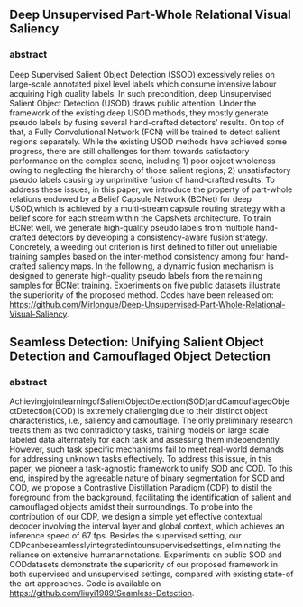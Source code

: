 ## Deep Unsupervised Part-Whole Relational Visual Saliency

### abstract

 Deep Supervised Salient Object Detection (SSOD) excessively relies on large-scale annotated pixel level labels which consume intensive labour acquiring high quality labels. In such precondition, deep Unsupervised Salient Object Detection (USOD) draws public attention. Under the framework of the existing deep USOD methods, they mostly generate pseudo labels by fusing several hand-crafted detectors’ results. On top of that, a Fully Convolutional Network (FCN) will be trained to detect salient regions separately. While the existing USOD methods have achieved some progress, there are still challenges for them towards satisfactory performance on the complex scene, including 1) poor object wholeness owing to neglecting the hierarchy of those salient regions; 2) unsatisfactory pseudo labels causing by unprimitive fusion of hand-crafted results. To address these issues, in this paper, we introduce the property of part-whole relations endowed by a Belief Capsule Network (BCNet) for deep USOD,which is achieved by a multi-stream capsule routing strategy with a belief score for each stream within the CapsNets architecture. To train BCNet well, we generate high-quality pseudo labels from multiple hand-crafted detectors by developing a consistency-aware fusion strategy. Concretely, a weeding out criterion is first defined to filter out unreliable training samples based on the inter-method consistency among four hand-crafted saliency maps. In the following, a dynamic fusion mechanism is designed to generate high-quality pseudo labels from the remaining samples for BCNet training. Experiments on five public datasets illustrate the superiority of the proposed method. Codes have been released on: https://github.com/Mirlongue/Deep-Unsupervised-Part-Whole-Relational-Visual-Saliency.

## Seamless Detection: Unifying Salient Object Detection and Camouflaged Object Detection

### abstract

AchievingjointlearningofSalientObjectDetection(SOD)andCamouflagedObjectDetection(COD) is extremely challenging due to their distinct object characteristics, i.e., saliency and camouflage. The only preliminary research treats them as two contradictory tasks, training models on large scale labeled data alternately for each task and assessing them independently. However, such task specific mechanisms fail to meet real-world demands for addressing unknown tasks effectively. To address this issue, in this paper, we pioneer a task-agnostic framework to unify SOD and COD. To this end, inspired by the agreeable nature of binary segmentation for SOD and COD, we propose a Contrastive Distillation Paradigm (CDP) to distil the foreground from the background, facilitating the identification of salient and camouflaged objects amidst their surroundings. To probe into the contribution of our CDP, we design a simple yet effective contextual decoder involving the interval layer and global context, which achieves an inference speed of 67 fps. Besides the supervised setting, our CDPcanbeseamlesslyintegratedintounsupervisedsettings, eliminating the reliance on extensive humanannotations. Experiments on public SOD and CODdatasets demonstrate the superiority of our proposed framework in both supervised and unsupervised settings, compared with existing state-of the-art approaches. Code is available on https://github.com/liuyi1989/Seamless-Detection.
